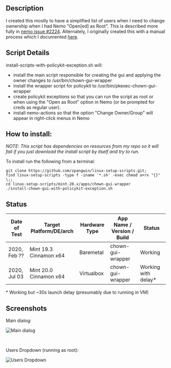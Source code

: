 
## Description

I created this mostly to have a simplified list of users when I need to change ownership when I had Nemo "Open\[ed\] as Root". This is described more fully in [nemo issue #2224](https://github.com/linuxmint/nemo/issues/2224). Alternately, I originally created this with a manual process which I documented [here](https://askubuntu.com/a/1181072).

## Script Details

install-scripts-with-policykit-exception.sh will:

* install the main script responsible for creating the gui and applying the owner changes to /usr/bin/chown-gui-wrapper
* install the wrapper script for policykit to /usr/bin/pkexec-chown-gui-wrapper
* create policykit exceptions so that you can run the script as root or when using the "Open as Root" option in Nemo (or be prompted for creds as regular user).
* install nemo-actions so that the option "Change Owner/Group" will appear in right-click menus in Nemo

## How to install:

*NOTE: This script has dependencies on resources from my repo so it will fail if you just download the install script by itself and try to run.*

To install run the following from a terminal:

```
git clone https://github.com/zpangwin/linux-setup-scripts.git;
find linux-setup-scripts -type f -iname '*.sh' -exec chmod a+rx "{}" \;;
cd linux-setup-scripts/mint-20.x/apps/chown-gui-wrapper
./install-chown-gui-with-policykit-exception.sh
```

## Status

| Date of Test  | Target Platform/DE/arch | Hardware Type  | App Name / Version / Build                | Status  |
| ------------- | ------------------------| -------------- | ----------------------------------------- | ------- |
| 2020, Feb ??  | Mint 19.3 Cinnamon x64  | Baremetal      | chown-gui-wrapper                         | Working |
| 2020, Jul 03  | Mint 20.0 Cinnamon x64  | Virtualbox     | chown-gui-wrapper                         | Working with delay\* |


\* Working but \~30s launch delay (presumably due to running in VM)

## Screenshots

Main dialog:

![Main dialog](https://github.com/zpangwin/linux-setup-scripts/blob/master/imgs/chown-gui-wrapper/chown-gui-wrapper_main.png?raw=true)


&nbsp;


Users Dropdown (running as root):

![Users Dropdown](https://github.com/zpangwin/linux-setup-scripts/blob/master/imgs/chown-gui-wrapper/chown-gui-wrapper_users-dropdown.png?raw=true)

